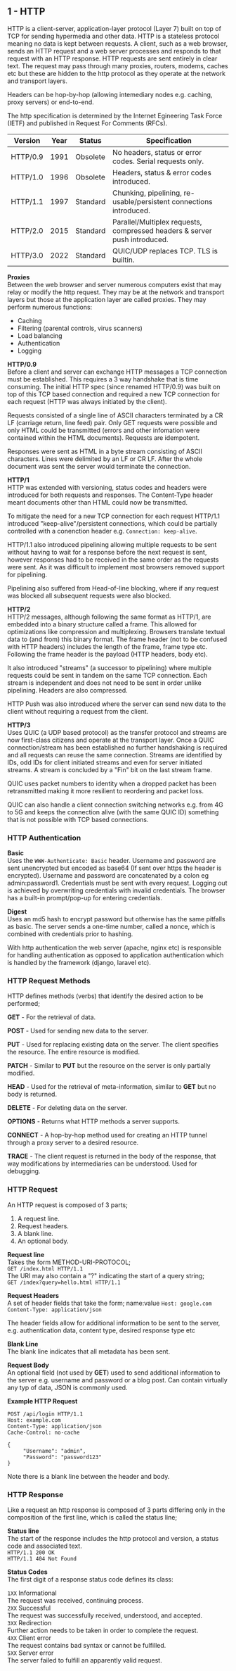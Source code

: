 ## 1 - HTTP

HTTP is a client-server, application-layer protocol (Layer 7) built on top of TCP for sending hypermedia and other data. HTTP is a stateless protocol meaning no data is kept between requests. A client, such as a web browser, sends an HTTP request and a web server processes and responds to that request with an HTTP response. HTTP requests are sent entirely in clear text. The request may pass through many proxies, routers, modems, caches etc but these are hidden to the http protocol as they operate at the network and transport layers.

Headers can be hop-by-hop (allowing intemediary nodes e.g. caching, proxy servers) or end-to-end.

The http specification is determined by the Internet Egineering Task Force (IETF) and published in Request For Comments (RFCs).

| Version | Year | Status | Specification |
| ------- | ---- | ------ | ---- |
| HTTP/0.9 | 1991 | Obsolete | No headers, status or error codes. Serial requests only.
| HTTP/1.0 | 1996 | Obsolete | Headers, status & error codes introduced.
| HTTP/1.1 | 1997 | Standard | Chunking, pipelining, re-usable/persistent connections introduced.
| HTTP/2.0 | 2015 | Standard | Parallel/Multiplex requests, compressed headers & server push introduced.
| HTTP/3.0 | 2022 | Standard | QUIC/UDP replaces TCP. TLS is builtin.

**Proxies**  
Between the web browser and server numerous computers exist that may relay or modify the http request. They may be at the network and transport layers but those at the application layer are called proxies. They may perform numerous functions:  

* Caching
* Filtering (parental controls, virus scanners)
* Load balancing
* Authentication
* Logging

**HTTP/0.9**  
Before a client and server can exchange HTTP messages a TCP connection must be established. This requires a 3 way handshake that is time consuming. The initial HTTP spec (since renamed HTTP/0.9) was built on top of this TCP based connection and  required a new TCP connection for each request (HTTP was always initiated by the client). 

Requests consisted of a single line of ASCII characters terminated by a CR LF (carriage return, line feed) pair. Only GET requests were possible and only HTML could be transmitted (errors and other infomation were contained within the HTML documents). Requests are idempotent.

Responses were sent as HTML in a byte stream consisting of ASCII characters. Lines were delimited by an LF or CR LF. After the whole document was sent the server would terminate the connection.

**HTTP/1**  
HTTP was extended with versioning, status codes and headers were introduced for both requests and responses. The Content-Type header meant documents other than HTML could now be transmitted.

To mitigate the need for a new TCP connection for each request HTTP/1.1 introduced "keep-alive"/persistent connections, which could be partially controlled with a conenction header e.g. `Connection: keep-alive`.

HTTP/1.1 also introduced pipelining allowing multiple requests to be sent without having to wait for a response before the next request is sent, however responses had to be received in the same order as the requests were sent. As it was difficult to implement most browsers removed support for pipelining.

Pipelining also suffered from Head-of-line blocking, where if any request was blocked all subsequent requests were also blocked.

**HTTP/2**  
HTTP/2 messages, although following the same format as HTTP/1, are embedded into a binary structure called a frame. This allowed for optimizations like compression and multiplexing. Browsers translate textual data to (and from) this binary format.  The frame header (not to be confused with HTTP headers) includes the length of the frame, frame type etc. Following the frame header is the payload (HTTP headers, body etc).

It also introduced "streams"
(a successor to pipelining) where multiple requests could be sent in tandem on the same TCP connection. Each stream is independent and does not need to be sent in order unlike pipelining. Headers are also compressed.

HTTP Push was also introduced where the server can send new data to the client without requiring a request from the client.

**HTTP/3**  
Uses QUIC (a UDP based protocol) as the transfer protocol and streams are now first-class citizens and operate at the transport layer. Once a QUIC connection/stream has been established no further handshaking is required and all requests can reuse the same connection. Streams are identified by IDs, odd IDs for client initiated streams and even for server initiated streams. A stream is concluded by a "Fin" bit on the last stream frame.

QUIC uses packet numbers to identity when a dropped packet has been retransmitted making it more resilient to reordering and packet loss.

QUIC can also handle a client connection switching networks e.g. from 4G to 5G and keeps the connection alive (with the same QUIC ID) something that is not possible with TCP based connections.

### HTTP Authentication

**Basic**  
Uses the `WWW-Authenticate: Basic` header. Username and password are sent unencrypted but encoded as base64 (If sent over https the header is encrypted). Username and password are concatenated by a colon eg admin:password1. Credentials must be sent with every request. Logging out is achieved by overwriting credentials with invalid credentials. The browser has a built-in prompt/pop-up for entering credentials.

**Digest**  
Uses an md5 hash to encrypt password but otherwise has the same pitfalls as basic. The server sends a one-time number, called a nonce, which is combined with credentials prior to hashing.

With http authentication the web server (apache, nginx etc) is responsible for handling authentication as opposed to application authentication which is handled by the framework (django, laravel etc).

### HTTP Request Methods

HTTP defines methods (verbs) that identify the desired action to be performed;

**GET** - For the retrieval of data.

**POST** - Used for sending new data to the server.

**PUT** - Used for replacing existing data on the server. The client specifies the resource. The entire resource is modified.

**PATCH** - Similar to **PUT** but the resource on the server is only partially modified.

**HEAD** - Used for the retrieval of meta-information, similar to **GET** but no body is returned.

**DELETE** - For deleting data on the server.

**OPTIONS** - Returns what HTTP methods a server supports.

**CONNECT** - A hop-by-hop method used for creating an HTTP tunnel through a proxy server to a desired resource.

**TRACE** - The client request is returned in the body of the response, that way modifications by intermediaries can be understood. Used for debugging.

### HTTP Request

An HTTP request is composed of 3 parts; 
1. A request line.
2. Request headers. 
3. A blank line.
4. An optional body.

**Request line**  
Takes the form METHOD-URI-PROTOCOL;   
`GET /index.html HTTP/1.1`  
The URI may also contain a "?" indicating the start of a query string;  
`GET /index?query=hello.html HTTP/1.1`

**Request Headers**  
A set of header fields that take the form; name:value 
`Host: google.com`   
`Content-Type: application/json`

The header fields allow for additional information to be sent to the server, e.g. authentication data, content type, desired response type etc

**Blank Line**  
The blank line indicates that all metadata has been sent.

**Request Body**  
An optional field (not used by **GET**) used to send additional information to the server e.g. username and password or a blog post. Can contain virtually any typ of data, JSON is commonly used.

**Example HTTP Request**
```
POST /api/login HTTP/1.1
Host: example.com
Content-Type: application/json
Cache-Control: no-cache

{
     "Username": "admin",
     "Password": "password123"
}
```

Note there is a blank line between the header and body.

### HTTP Response

Like a request an http response is composed of 3 parts differing only in the composition of the first line, which is called the status line; 

**Status line**  
The start of the response includes the http protocol and version, a status code and associated text.  
`HTTP/1.1 200 OK`  
`HTTP/1.1 404 Not Found`

**Status Codes**  
The first digit of a response status code defines its class:

`1XX` Informational  
The request was received, continuing process.  
`2XX` Successful  
The request was successfully received, understood, and accepted.  
`3XX` Redirection  
Further action needs to be taken in order to complete the request.  
`4XX` Client error  
The request contains bad syntax or cannot be fulfilled.  
`5XX` Server error  
The server failed to fulfill an apparently valid request.